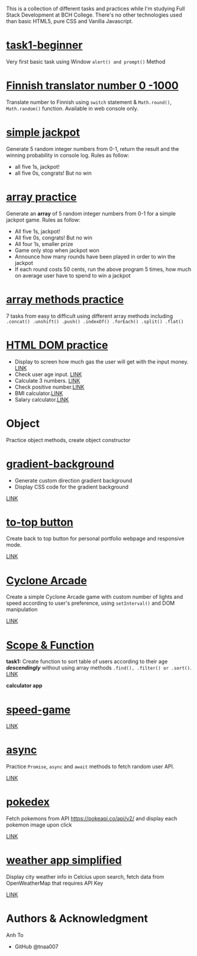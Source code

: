 This is a collection of different tasks and practices while I'm studying Full Stack Development at BCH College. There's no other technologies used than basic HTML5, pure CSS and Vanilla Javascript.

# [task1-beginner](https://github.com/tna007/Basic-JS/tree/master/task1-beginner)

Very first basic task using Window `alert() and prompt()` Method

# [Finnish translator number 0 -1000](https://github.com/tna007/Basic-JS/blob/master/Basic-JS/translator.js)

Translate number to Finnish using `switch` statement & `Math.round()`, `Math.random()` function. Available in web console only.

# [simple jackpot](https://github.com/tna007/Basic-JS/blob/master/Basic-JS/scripts.js)

Generate 5 random integer numbers from 0-1, return the result and the winning probability in console log.
Rules as follow:

- all five 1s, jackpot!
- all five 0s, congrats! But no win

# [array practice](https://github.com/tna007/Basic-JS/blob/master/Basic-JS/array/array.js)

Generate an **array** of 5 random integer numbers from 0-1 for a simple jackpot game. Rules as follow:

- All five 1s, jackpot!
- All five 0s, congrats! But no win
- All four 1s, smaller prize
- Game only stop when jackpot won
- Announce how many rounds have been played in order to win the jackpot
- If each round costs 50 cents, run the above program 5 times, how much on average user have to spend to win a jackpot

# [array methods practice](https://github.com/tna007/Basic-JS/blob/master/arrayexercises.js/arrayexercises.js)

7 tasks from easy to difficult using different array methods including `.concat() .unshift() .push() .indexOf() .forEach() .split() .flat()`

# [HTML DOM practice](https://github.com/tna007/Basic-JS/tree/master/gasoline-test)

- Display to screen how much gas the user will get with the input money. [LINK](https://tna007.github.io/Basic-JS/gasoline-test/index.html)
- Check user age input. [LINK](https://tna007.github.io/Basic-JS/gasoline-test/user-age/index.html)
- Calculate 3 numbers. [LINK](https://tna007.github.io/Basic-JS/gasoline-test/calculator3nums/index.html)
- Check positive number.[LINK](https://tna007.github.io/Basic-JS/gasoline-test/positive-num/index.html)
- BMI calculator.[LINK](https://tna007.github.io/Basic-JS/gasoline-test/BMI-cal/index.html)
- Salary calculator.[LINK](https://tna007.github.io/Basic-JS/gasoline-test/salary-calc/index.html)

# Object

Practice object methods, create object constructor

# [gradient-background](https://github.com/tna007/Basic-JS/tree/master/gradient-background)

- Generate custom direction gradient background
- Display CSS code for the gradient background

[LINK](https://tna007.github.io/Basic-JS/gradient-background/index.html)

# [to-top button](https://github.com/tna007/Basic-JS/tree/master/top-button)

Create back to top button for personal portfolio webpage and responsive mode.

[LINK](https://tna007.github.io/Basic-JS/top-button/index.html)

# [Cyclone Arcade](https://github.com/tna007/Basic-JS/tree/master/setInterval)

Create a simple Cyclone Arcade game with custom number of lights and speed according to user's preference, using `setInterval()` and DOM manipulation

[LINK](https://tna007.github.io/Basic-JS/setInterval/index.html)

# [Scope & Function](https://github.com/tna007/Basic-JS/tree/master/scopeandfunc)

**task1:** Create function to sort table of users according to their age **_descendingly_** without using array methods `.find(), .filter() or .sort()`. [LINK](scopeandfunc/task_2/index.html)

**calculator app**

# [speed-game](https://github.com/tna007/Basic-JS/tree/master/speed-game)

[LINK](https://tna007.github.io/Basic-JS/speed-game/index.html)

# [async](https://github.com/tna007/Basic-JS/tree/master/async)

Practice `Promise`, `async` and `await` methods to fetch random user API.

[LINK](https://tna007.github.io/Basic-JS/async/index.html)

# [pokedex](https://github.com/tna007/Basic-JS/tree/master/pokeAPI-simplified)

Fetch pokemons from API https://pokeapi.co/api/v2/ and display each pokemon image upon click

[LINK](pokeAPI-simplified/index.html)

# [weather app simplified](https://github.com/tna007/Basic-JS/tree/master/openapi-weather)

Display city weather info in Celcius upon search, fetch data from OpenWeatherMap that requires API Key

[LINK](https://tna007.github.io/Basic-JS/openapi-weather/index.html)

# Authors & Acknowledgment

Anh To

- GitHub @tnaa007
